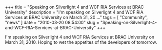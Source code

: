 
+++
title = "Speaking on Silverlight 4 and WCF RIA Services at BRAC University"
description = "I'm speaking on Silverlight 4 and&nbsp;WCF RIA Services at&nbsp;BRAC University&nbsp;on March 31, 20 ..."
tags = [ "Community", "news" ]
date = "2010-03-20 08:54:00"
slug = "Speaking-on-Silverlight-4-and-WCF-RIA-Services-at-BRAC-University"
+++
<p>I'm speaking on Silverlight 4 and&nbsp;WCF RIA Services at&nbsp;BRAC University&nbsp;on March 31, 2010. Hoping to wet the appetites of the developers of tomorrow.</p>
        